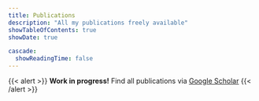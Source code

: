 ```yaml
---
title: Publications 
description: "All my publications freely available"
showTableOfContents: true
showDate: true

cascade:
  showReadingTime: false
---
```


{{< alert >}}
**Work in progress!** Find all publications via [Google Scholar](https://scholar.google.de/citations?user=pxjtc20AAAAJ&hl=de)
{{< /alert >}}
